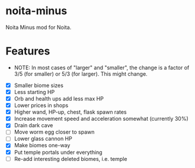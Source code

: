 # noita-minus
Noita Minus mod for Noita.

# Features

* NOTE: In most cases of "larger" and "smaller", the change is a factor of 3/5 (for smaller) or 5/3 (for larger). This might change.

- [x] Smaller biome sizes
- [x] Less starting HP
- [x] Orb and health ups add less max HP
- [x] Lower prices in shops
- [x] Higher wand, HP-up, chest, flask spawn rates
- [x] Increase movement speed and acceleration somewhat (currently 30%)
- [x] Drain dark cave
- [ ] Move worm egg closer to spawn
- [ ] Lower glass cannon HP
- [x] Make biomes one-way
- [x] Put temple portals under everything
- [ ] Re-add interesting deleted biomes, i.e. temple
